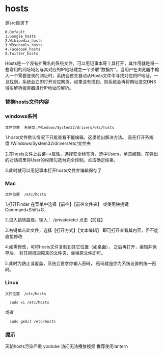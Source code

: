 # hosts

源src目录下
```
0.Default
1.Google_hosts
2.Wikipedia_hosts
3.W3schools_hosts
4.Facebook_hosts
5.Twitter_hosts
```

Hosts是一个没有扩展名的系统文件，可以用记事本等工具打开，其作用就是将一些常用的网址域名与其对应的IP地址建立一个关联“数据库”，当用户在浏览器中输入一个需要登录的网址时，系统会首先自动从Hosts文件中寻找对应的IP地址，一旦找到，系统会立即打开对应网页，如果没有找到，则系统会再将网址提交DNS域名解析服务器进行IP地址的解析。
### 替换hosts文件内容
### windows系列

    文件位置  系统盘:/Windows/System32/drivers/etc/hosts

1.hosts文件默认情况下只能查看不能编辑。这里给出解决方法。
首先打开系统盘:/Windows/System32/drivers/etc/文件夹

2.在hosts文件上右键-->属性，选择安全标签页，选中Users，单击编辑，在弹出的对话框里将User的权限勾选为完全控制。点击确定结束。

3.此时就可以用记事本打开hosts文件并编辑保存了

### Mac

    文件位置  /etc/hosts

1.打开Finder 在菜单中选择【前往】【前往文件夹】
  或使用快捷键Command+Shift+G

2.进入跳转路径，输入：
   /private/etc/
   点击【前往】

3.右键单击此文件，选择【打开方式】【文本编辑】
  即可打开查看其内容，但不能直接修改

4.如需修改，可将hosts文件复制到其它位置（如桌面），
  之后再打开，编辑并保存后，
  将其拖拽回原来的文件夹，替换原文件即可。

5.此时为防止误覆盖，系统会要求你输入密码， 密码就是你为系统设置的统一密码。

### Linux

    文件位置  /etc/hosts

```
  sudo vi /etc/hosts
```
或者
```
  sudo gedit /etc/hosts
```

### 提示

天朝hosts污染严重 youtube 访问无法播放视频 推荐使用lantern
